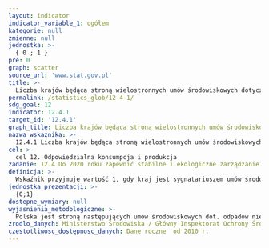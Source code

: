 ```yaml
---
layout: indicator
indicator_variable_1: ogółem
kategorie: null
zmienne: null
jednostka: >-
  { 0 ; 1 }
pre: 0
graph: scatter
source_url: 'www.stat.gov.pl'
title: >-
  Liczba krajów będąca stroną wielostronnych umów środowiskowych dotyczących odpadów niebezpiecznych i innych substancji chemicznych, w związku z którymi należy wypełniać zobowiązania w zakresie przekazywania informacji wymaganych odpowiednimi umowami.
permalink: /statistics_glob/12-4-1/
sdg_goal: 12
indicator: 12.4.1
target_id: '12.4.1'
graph_title: Liczba krajów będąca stroną wielostronnych umów środowiskowych dotyczących odpadów niebezpiecznych i innych substancji chemicznych, w związku z którymi należy wypełniać zobowiązania w zakresie przekazywania informacji wymaganych odpowiednimi umowami.
nazwa_wskaznika: >-
  12.4.1 Liczba krajów będąca stroną wielostronnych umów środowiskowych dotyczących odpadów niebezpiecznych i innych substancji chemicznych, w związku z którymi należy wypełniać zobowiązania w zakresie przekazywania informacji wymaganych odpowiednimi umowami.
cel: >-
  cel 12. Odpowiedzialna konsumpcja i produkcja
zadanie: 12.4 Do 2020 roku zapewnić stabilne i ekologiczne zarządzanie chemikaliami i wszystkimi odpadami podczas ich całego cyklu życia, zgodnie z ustaleniami międzynarodowymi. Znacząco zmniejszyć poziom tych substancji w powietrzu, wodzie i glebie, tym samym minimalizując ich negatywny wpływ na zdrowie człowieka i środowisko
definicja: >-
  Wskaźnik przyjmuje wartość 1, gdy kraj jest sygnatariuszem umów środowiskowych dotyczących odpadów niebezpiecznych i innych substancji chemicznych, w związku z którymi należy wypełniać zobowiązania w zakresie przekazywania informacji wymaganych odpowiednimi umowami.
jednostka_prezentacji: >- 
  {0;1}
dostepne_wymiary: null
wyjasnienia_metodologiczne: >-
  Polska jest stroną następujących umów środowiskowych dot. odpadów niebezpiecznych i innych substancji chemicznych:1. Konwencja Sztokholmska w sprawie trwałych zanieczyszczeń organicznych, podpisana w 2001 r., weszła w życie w maju 2004 (ratyfikowana przez Prezydenta RP w dniu 30 września 2008 r., wejście jej postanowień w stosunku do Polski nastąpiło w dniu 21 stycznia 2009 r.)2. Protokół w sprawie trwałych zanieczyszczeń organicznych (TZO) do Konwencji Genewskiej (jeszcze nieratyfikowany)3. Konwencja z Minamaty w sprawie rtęci, sporządzona w Kumamoto 10 października 2013 r. (Polska podpisała Konwencję w dniu 24 września 2014 r. w Nowym Jorku. Konwencja nie jest jeszcze obowiązująca ze względu na trwające w państwach - przyszłych stronach konwencji procedury ratyfikacyjne)4. Konwencja Bazylejska dotycząca kontroli transgranicznego przemieszczania i usuwania odpadów niebezpiecznych, sporządzona w Bazylei dnia 22 marca 1989 r. (ratyfikowana do 2010 roku przez 170 państw, w tym przez Polskę – 10 stycznia 1992 roku)5. Konwencja Rotterdamska w sprawie Procedury Zgody po Uprzednim Poinformowaniu w Międzynarodowym Handlu Niektórymi Niebezpiecznymi Substancjami Chemicznymi i Pestycydami (Rotterdam Convention on the Prior Informed Consent Procedure for Certain Hazardous Chemicals and Pesticides in International Trade), przyjęta w Rotterdamie 10 września 1998 r. (Konwencja weszła w życie 24 lutego 2004 r., a Polska przystąpiła do niej 14 września 2005 r.)
zrodlo_danych: Ministerstwo Środowiska / Główny Inspektorat Ochrony Środowiska / Ministerstwo Zdrowia
czestotliwosc_dostępnosc_danych: Dane roczne  od 2010 r.
---
```

